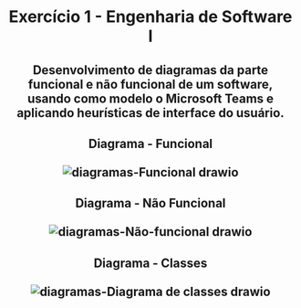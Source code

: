 # <p align=center>Exercício 1 - Engenharia de Software I</p>
## <p align=center>Desenvolvimento de diagramas da parte funcional e não funcional de um software, usando como modelo o Microsoft Teams e aplicando heurísticas de interface do usuário.</p>

## <p align=center> Diagrama - Funcional <br><br>![diagramas-Funcional drawio](https://user-images.githubusercontent.com/90328897/158244861-bc685159-c98e-4d7d-af50-b5b4fe1b7d86.png) </p>


## <p align=center> Diagrama -  Não Funcional <br> <br>![diagramas-Não-funcional drawio](https://user-images.githubusercontent.com/90328897/158247691-84bb220f-6287-43aa-9165-b5684ec0cdf3.png) </p>

## <p align=center> Diagrama - Classes <br> <br> ![diagramas-Diagrama de classes drawio](https://user-images.githubusercontent.com/90328897/158248454-4bc6f2ac-8490-4ebc-986c-128dcc914ce6.png) </p>
